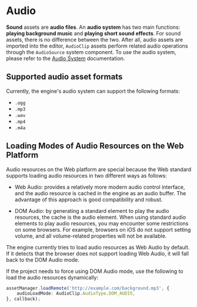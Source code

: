 # Audio

__Sound__ assets are __audio files__. An __audio system__ has two main functions: __playing background music__ and __playing short sound effects__.
For sound assets, there is no difference between the two. After all, audio assets are imported into the editor, `AudioClip` assets perform related audio operations through the `AudioSource` system component. To use the audio system, please refer to the [Audio System](../audio-system/overview.md) documentation.

## Supported audio asset formats

Currently, the engine's audio system can support the following formats:
  - `.ogg`
  - `.mp3`
  - `.wav`
  - `.mp4`
  - `.m4a`

## Loading Modes of Audio Resources on the Web Platform


Audio resources on the Web platform are special because the Web standard supports loading audio resources in two different ways as follows:
- Web Audio: provides a relatively more modern audio control interface, and the audio resource is cached in the engine as an audio buffer. The advantage of this approach is good compatibility and robust.

- DOM Audio: by generating a standard element to play the audio resources, the cache is the audio element. When using standard audio elements to play audio resources, you may encounter some restrictions on some browsers. For example, browsers on iOS do not support setting volume, and all volume-related properties will not be available.

The engine currently tries to load audio resources as Web Audio by default. If it detects that the browser does not support loading Web Audio, it will fall back to the DOM Audio mode.

If the project needs to force using DOM Audio mode, use the following to load the audio resources dynamically:

```typescript
assetManager.loadRemote('http://example.com/background.mp3', {
    audioLoadMode: AudioClip.AudioType.DOM_AUDIO,
}, callback);
```
